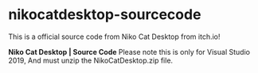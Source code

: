 # nikocatdesktop-sourcecode
This is a official source code from Niko Cat Desktop from itch.io!

**Niko Cat Desktop | Source Code**
Please note this is only for Visual Studio 2019, And must unzip the NikoCatDesktop.zip file.

